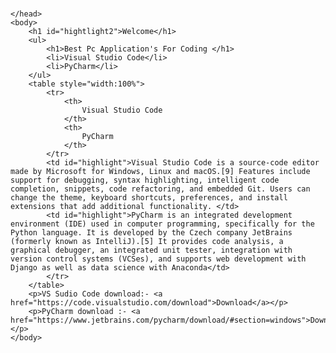 # <!DOCTYPE html>
<html lang="en">
    <head>
        <meta charset="UTF=8">
        <meta name="viewport" content="width=device width,initial-scale=1">
        <title>creating your ideas!</title>
        <style>
            table,th,td {border: 1px solid black;}
        </style>
        <link rel="stylesheet" href="backgroung.css">
        
    </head>
    <body>
        <h1 id="hightlight2">Welcome</h1>
        <ul>
            <h1>Best Pc Application's For Coding </h1>
            <li>Visual Studio Code</li>
            <li>PyCharm</li>
        </ul>
        <table style="width:100%">
            <tr>
                <th>
                    Visual Studio Code
                </th>
                <th>
                    PyCharm
                </th>
            </tr>
            <td id="highlight">Visual Studio Code is a source-code editor made by Microsoft for Windows, Linux and macOS.[9] Features include support for debugging, syntax highlighting, intelligent code completion, snippets, code refactoring, and embedded Git. Users can change the theme, keyboard shortcuts, preferences, and install extensions that add additional functionality. </td>
            <td id="highlight">PyCharm is an integrated development environment (IDE) used in computer programming, specifically for the Python language. It is developed by the Czech company JetBrains (formerly known as IntelliJ).[5] It provides code analysis, a graphical debugger, an integrated unit tester, integration with version control systems (VCSes), and supports web development with Django as well as data science with Anaconda</td>
            </tr>
        </table>
        <p>VS Sudio Code download:- <a href="https://code.visualstudio.com/download">Download</a></p>
        <p>PyCharm download :- <a href="https://www.jetbrains.com/pycharm/download/#section=windows">Download</a></p>
    </body> 
</html>

